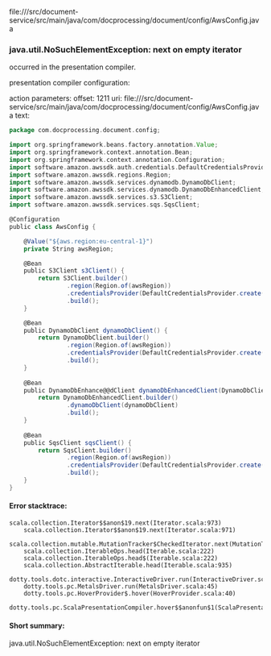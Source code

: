 file://<WORKSPACE>/src/document-service/src/main/java/com/docprocessing/document/config/AwsConfig.java
### java.util.NoSuchElementException: next on empty iterator

occurred in the presentation compiler.

presentation compiler configuration:


action parameters:
offset: 1211
uri: file://<WORKSPACE>/src/document-service/src/main/java/com/docprocessing/document/config/AwsConfig.java
text:
```scala
package com.docprocessing.document.config;

import org.springframework.beans.factory.annotation.Value;
import org.springframework.context.annotation.Bean;
import org.springframework.context.annotation.Configuration;
import software.amazon.awssdk.auth.credentials.DefaultCredentialsProvider;
import software.amazon.awssdk.regions.Region;
import software.amazon.awssdk.services.dynamodb.DynamoDbClient;
import software.amazon.awssdk.services.dynamodb.DynamoDbEnhancedClient;
import software.amazon.awssdk.services.s3.S3Client;
import software.amazon.awssdk.services.sqs.SqsClient;

@Configuration
public class AwsConfig {

    @Value("${aws.region:eu-central-1}")
    private String awsRegion;

    @Bean
    public S3Client s3Client() {
        return S3Client.builder()
                .region(Region.of(awsRegion))
                .credentialsProvider(DefaultCredentialsProvider.create())
                .build();
    }

    @Bean
    public DynamoDbClient dynamoDbClient() {
        return DynamoDbClient.builder()
                .region(Region.of(awsRegion))
                .credentialsProvider(DefaultCredentialsProvider.create())
                .build();
    }
    
    @Bean
    public DynamoDbEnhance@@dClient dynamoDbEnhancedClient(DynamoDbClient dynamoDbClient) {
        return DynamoDbEnhancedClient.builder()
                .dynamoDbClient(dynamoDbClient)
                .build();
    }
    
    @Bean
    public SqsClient sqsClient() {
        return SqsClient.builder()
                .region(Region.of(awsRegion))
                .credentialsProvider(DefaultCredentialsProvider.create())
                .build();
    }
}

```



#### Error stacktrace:

```
scala.collection.Iterator$$anon$19.next(Iterator.scala:973)
	scala.collection.Iterator$$anon$19.next(Iterator.scala:971)
	scala.collection.mutable.MutationTracker$CheckedIterator.next(MutationTracker.scala:76)
	scala.collection.IterableOps.head(Iterable.scala:222)
	scala.collection.IterableOps.head$(Iterable.scala:222)
	scala.collection.AbstractIterable.head(Iterable.scala:935)
	dotty.tools.dotc.interactive.InteractiveDriver.run(InteractiveDriver.scala:164)
	dotty.tools.pc.MetalsDriver.run(MetalsDriver.scala:45)
	dotty.tools.pc.HoverProvider$.hover(HoverProvider.scala:40)
	dotty.tools.pc.ScalaPresentationCompiler.hover$$anonfun$1(ScalaPresentationCompiler.scala:376)
```
#### Short summary: 

java.util.NoSuchElementException: next on empty iterator